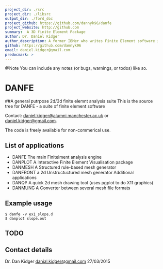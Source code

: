 ```yaml
---
project_dir: ./src
project_dir: ./libsrc
output_dir: ./ford_doc
project_github: https://github.com/dannyk96/danfe
project_website: http://github.com
summary:  A 3D finite Element Package
author: Dr. Daniel Kidger
author_description: A former IBMer who writes Finite Element software in his spare time
github: https://github.com/dannyk96
email: daniel.kidger@gmail.com
predocmark: >
---
```


@Note
You can include any notes (or bugs, warnings, or todos) like so.


# DANFE 
##A general putrpose 2d/3d finite elemnt analysis suite
This is the source tree for DANFE - a suite of finite element software

Contact:  daniel.kidger@alumni.manchester.ac.uk or daniel.kidger@gmail.com.

The code is freely available for non-commerical use.

## List of applications
- DANFE The main Finitelment analysis engine
- DANPLOT A  Interactive Finite Element Visualisation package
- DANMESH A Structured rule-based mesh generator
- DANFRONT a 2d Unstructuctured mesh generator
Additional applications
- DANQP A quick 2d mesh drawing tool (uses pgplot to do X11 graphics)
- DANMUNG A Converter between several mesh file formats


## Example usage

```
$ danfe -v ex1_slope.d
$ danplot slope.out
```


## TODO

## Contact details

Dr. Dan Kidger
danial.kidger@gmail.com
27/03/2015


